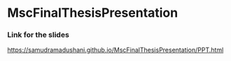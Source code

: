 # MscFinalThesisPresentation

### Link for the slides

https://samudramadushani.github.io/MscFinalThesisPresentation/PPT.html
